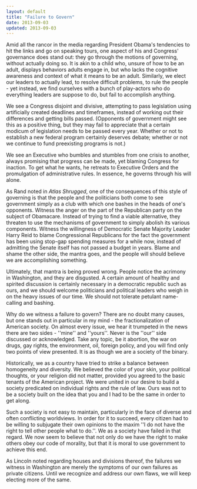 ```yaml
---
layout: default
title: "Failure to Govern"
date: 2013-09-03
updated: 2013-09-03
---
```

Amid all the rancor in the media regarding President Obama's tendencies to hit the links and go on speaking tours, one aspect of his and Congress' governance does stand out:  they go through the motions of governing, without actually doing so. It is akin to a child who, unsure of how to be an adult, displays behaviors adults engage in, but who lacks the cognitive awareness and context of what it means to be an adult. Similarly, we elect our leaders to actually lead, to resolve difficult problems, to rule the people - yet instead, we find ourselves with a bunch of play-actors who do everything leaders are suppose to do, but fail to accomplish anything.

We see a Congress disjoint and divisive, attempting to pass legislation using artificially created deadlines and timeframes, instead of working out their differences and getting bills passed. (Opponents of government might see this as a positive thing, but they may fail to appreciate that a certain modicum of legislation needs to be passed every year. Whether or not to establish a new federal program certainly deserves debate; whether or not we continue to fund preexisting programs is not.) 

We see an Executive who bumbles and stumbles from one crisis to another, always promising that progress can be made, yet blaming Congress for inaction. To get what he wants, he retreats to Executive Orders and the promulgation of administrative rules. In essence, he governs through his will alone.

As Rand noted in *Atlas Shrugged*,  one of the consequences of this style of governing is that the people and the politicians both come to see government simply as a club with which one bashes in the heads of one's opponents. Witness the anger on the part of the Republican party on the subject of Obamacare. Instead of trying to find a viable alternative, they threaten to use the mechanisms of government to simply abolish its various components.  Witness the willingness of Democratic Senate Majority Leader Harry Reid to blame Congressional Republicans for the fact the government has been using stop-gap spending measures for a while now, instead of admitting the Senate itself has not passed a budget in years. Blame and shame the other side, the mantra goes, and the people will should believe we are accomplishing something.

Ultimately, that mantra is being proved wrong. People notice the acrimony in Washington, and they are disgusted. A certain amount of healthy and spirited discussion is certainly necessary in a democratic republic such as ours, and we should welcome politicians and political leaders who weigh in on the heavy issues of our time. We should not tolerate petulant name-calling and bashing. 

Why do we witness a failure to govern? There are no doubt many causes, but one stands out in particular in my mind - the fractionalization of American society. On almost every issue, we hear it trumpeted in the news there are two sides - ''mine'' and ''yours''. Never is the ''our'' side discussed or acknowledged. Take any topic, be it abortion, the war on drugs, gay rights, the environment, oil, foreign policy, and you will find only two points of view presented. It is as though we are a society of the binary. 

Historically, we as a country have tried to strike a balance between homogeneity and diversity. We believed  the color of your skin, your political thoughts, or your religion did not matter, provided you agreed to the basic tenants of the American project. We were united in our desire to build a society predicated on individual rights and the rule of law. Ours was not to be a society built on the idea that you and I had to be the same in order to get along. 

Such a society is not easy to maintain, particularly in the face of diverse and often conflicting worldviews. In order for it to succeed, every citizen had to be willing to subjugate their own opinions to the maxim ''I do not have the right to tell other people what to do.''. We as a society have failed in that regard. We now seem to believe that not only do we have the right to make others obey our code of morality, but that it is moral to use government to achieve this end.

As Lincoln noted regarding houses and divisions thereof, the failures we witness in Washington are merely the symptoms of our own failures as private citizens. Until we recognize and address our own flaws, we will keep electing more of the same.

